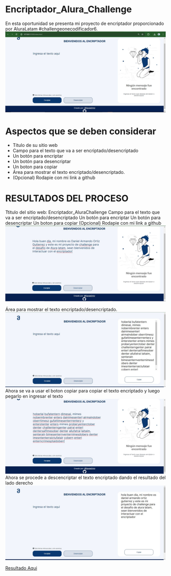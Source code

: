 # Encriptador_Alura_Challenge
En esta oportunidad se presenta mi proyecto de encriptador proporcionado por AluraLatam  #challengeonecodificador6.
<img src="https://github.com/DanielOrtz/Encriptador_Alura_Challenge/blob/main/ImgReadme/Interfaz.JPG">
<h1>Aspectos que se deben considerar</h1>
<ul>
  <li>Título de su sitio web</li>
  <li>Campo para el texto que va a ser encriptado/desencriptado</li>
  <li>Un botón para encriptar</li>
  <li>Un botón para desencriptar</li>
  <li>Un boton para copiar</li>
  <li>Área para mostrar el texto encriptado/desencriptado.</li>
  <li>(Opcional) Rodapie con mi link a github</li>
</ul>

<h1>RESULTADOS DEL PROCESO</h1>
 Ttitulo del sitio web:  Encriptador_AluraChallenge
 Campo para el texto que va a ser encriptado/desencriptado
 Un botón para encriptar
 Un botón para desencriptar
 Un boton para copiar
 (Opcional) Rodapie con mi link a github
 <img src="https://github.com/DanielOrtz/Encriptador_Alura_Challenge/blob/main/ImgReadme/cap%201.JPG">
 
Área para mostrar el texto encriptado/desencriptado.
  <img src="https://github.com/DanielOrtz/Encriptador_Alura_Challenge/blob/main/ImgReadme/cap%202.JPG">
  Ahora se va a usar el boton copiar para copiar el texto encriptado y luego pegarlo en ingresar el texto
  <img src="https://github.com/DanielOrtz/Encriptador_Alura_Challenge/blob/main/ImgReadme/cap%203.JPG">
  Ahora se procede a descencriptar el texto encriptado dando el resultado del lado derecho
  <img src="https://github.com/DanielOrtz/Encriptador_Alura_Challenge/blob/main/ImgReadme/cap%204.JPG">

 <a href="file:///C:/Users/User/AppData/Local/Temp/Rar$EXa2412.1320/Encriptador_Alura_Challenge-main/index.html"> Resultado Aqui
</a>
